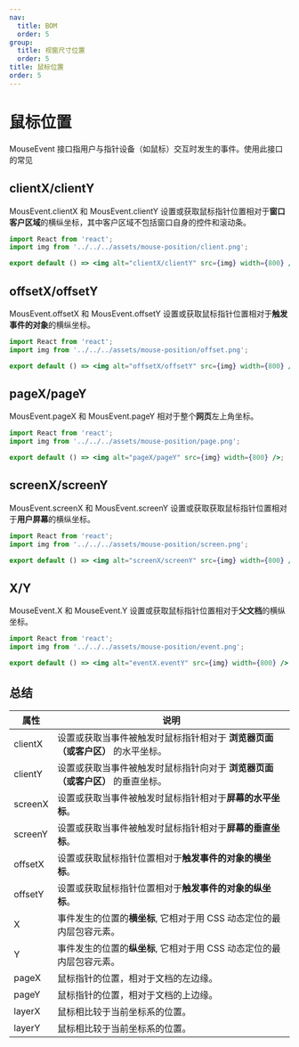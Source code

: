 ```yaml
---
nav:
  title: BOM
  order: 5
group:
  title: 视窗尺寸位置
  order: 5
title: 鼠标位置
order: 5
---
```


# 鼠标位置

MouseEvent 接口指用户与指针设备（如鼠标）交互时发生的事件。使用此接口的常见

## clientX/clientY

MousEvent.clientX 和 MousEvent.clientY 设置或获取鼠标指针位置相对于**窗口客户区域**的横纵坐标，其中客户区域不包括窗口自身的控件和滚动条。

```jsx | inline
import React from 'react';
import img from '../../../assets/mouse-position/client.png';

export default () => <img alt="clientX/clientY" src={img} width={800} />;
```

## offsetX/offsetY

MousEvent.offsetX 和 MousEvent.offsetY 设置或获取鼠标指针位置相对于**触发事件的对象**的横纵坐标。

```jsx | inline
import React from 'react';
import img from '../../../assets/mouse-position/offset.png';

export default () => <img alt="offsetX/offsetY" src={img} width={800} />;
```

## pageX/pageY

MousEvent.pageX 和 MousEvent.pageY 相对于整个**网页**左上角坐标。

```jsx | inline
import React from 'react';
import img from '../../../assets/mouse-position/page.png';

export default () => <img alt="pageX/pageY" src={img} width={800} />;
```

## screenX/screenY

MousEvent.screenX 和 MousEvent.screenY 设置或获取获取鼠标指针位置相对于**用户屏幕**的横纵坐标。

```jsx | inline
import React from 'react';
import img from '../../../assets/mouse-position/screen.png';

export default () => <img alt="screenX/screenY" src={img} width={800} />;
```

## X/Y

MouseEvent.X 和 MouseEvent.Y 设置或获取鼠标指针位置相对于**父文档**的横纵坐标。

```jsx | inline
import React from 'react';
import img from '../../../assets/mouse-position/event.png';

export default () => <img alt="eventX.eventY" src={img} width={800} />;
```

## 总结

| 属性    | 说明                                                                           |
| ------- | ------------------------------------------------------------------------------ |
| clientX | 设置或获取当事件被触发时鼠标指针相对于 **浏览器页面（或客户区）** 的水平坐标。 |
| clientY | 设置或获取当事件被触发时鼠标指针向对于 **浏览器页面（或客户区）** 的垂直坐标。 |
| screenX | 设置或获取当事件被触发时鼠标指针相对于**屏幕的水平坐标**。                     |
| screenY | 设置或获取当事件被触发时鼠标指针相对于**屏幕的垂直坐标**。                     |
| offsetX | 设置或获取鼠标指针位置相对于**触发事件的对象的横坐标**。                       |
| offsetY | 设置或获取鼠标指针位置相对于**触发事件的对象的纵坐标**。                       |
| X       | 事件发生的位置的**横坐标**, 它相对于用 CSS 动态定位的最内层包容元素。          |
| Y       | 事件发生的位置的**纵坐标**, 它相对于用 CSS 动态定位的最内层包容元素。          |
| pageX   | 鼠标指针的位置，相对于文档的左边缘。                                           |
| pageY   | 鼠标指针的位置，相对于文档的上边缘。                                           |
| layerX  | 鼠标相比较于当前坐标系的位置。                                                 |
| layerY  | 鼠标相比较于当前坐标系的位置。                                                 |
